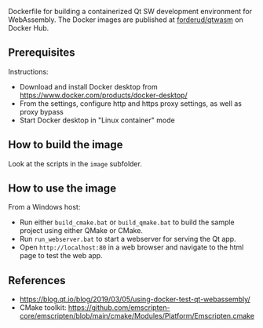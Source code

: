Dockerfile for building a containerized Qt SW development environment for WebAssembly. The Docker images are published at [forderud/qtwasm](https://hub.docker.com/repository/docker/forderud/qtwasm) on Docker Hub.

## Prerequisites
Instructions:
* Download and install Docker desktop from https://www.docker.com/products/docker-desktop/
* From the settings, configure http and https proxy settings, as well as proxy bypass
* Start Docker desktop in "Linux container" mode

## How to build the image
Look at the scripts in the `image` subfolder.

## How to use the image
From a Windows host:
* Run either `build_cmake.bat` or `build_qmake.bat` to build the sample project using either QMake or CMake.
* Run `run_webserver.bat` to start a webserver for serving the Qt app.
* Open `http://localhost:80` in a web browser and navigate to the html page to test the web app.

## References
* https://blog.qt.io/blog/2019/03/05/using-docker-test-qt-webassembly/
* CMake toolkit: https://github.com/emscripten-core/emscripten/blob/main/cmake/Modules/Platform/Emscripten.cmake
